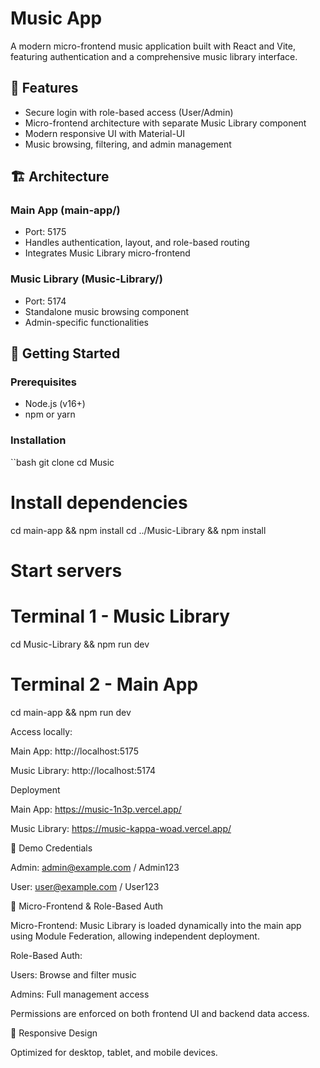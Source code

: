 # Music App

A modern micro-frontend music application built with React and Vite, featuring authentication and a comprehensive music library interface.

## 🎵 Features

- Secure login with role-based access (User/Admin)  
- Micro-frontend architecture with separate Music Library component  
- Modern responsive UI with Material-UI  
- Music browsing, filtering, and admin management  

## 🏗 Architecture

### Main App (main-app/)
- Port: 5175  
- Handles authentication, layout, and role-based routing  
- Integrates Music Library micro-frontend  

### Music Library (Music-Library/)
- Port: 5174  
- Standalone music browsing component  
- Admin-specific functionalities  

## 🚀 Getting Started

### Prerequisites
- Node.js (v16+)  
- npm or yarn  

### Installation
``bash
git clone <repository-url>
cd Music

# Install dependencies
cd main-app && npm install
cd ../Music-Library && npm install

# Start servers
# Terminal 1 - Music Library
cd Music-Library && npm run dev
# Terminal 2 - Main App
cd main-app && npm run dev


Access locally:

Main App: http://localhost:5175

Music Library: http://localhost:5174

Deployment

Main App: https://music-1n3p.vercel.app/

Music Library: https://music-kappa-woad.vercel.app/

🔐 Demo Credentials

Admin: admin@example.com / Admin123

User: user@example.com / User123

🧩 Micro-Frontend & Role-Based Auth

Micro-Frontend: Music Library is loaded dynamically into the main app using Module Federation, allowing independent deployment.

Role-Based Auth:

Users: Browse and filter music

Admins: Full management access

Permissions are enforced on both frontend UI and backend data access.

📱 Responsive Design

Optimized for desktop, tablet, and mobile devices.
